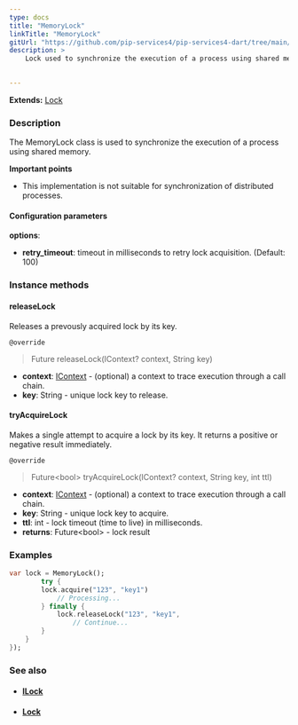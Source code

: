 ```yaml
---
type: docs
title: "MemoryLock"
linkTitle: "MemoryLock"
gitUrl: "https://github.com/pip-services4/pip-services4-dart/tree/main/pip-services4-logic-dart"
description: >
    Lock used to synchronize the execution of a process using shared memory.

    
---
```


**Extends:** [Lock](../lock)

### Description

The MemoryLock class is used to synchronize the execution of a process using shared memory.

**Important points**

- This implementation is not suitable for synchronization of distributed processes.

#### Configuration parameters
**options**:
- **retry_timeout**: timeout in milliseconds to retry lock acquisition. (Default: 100)


### Instance methods

#### releaseLock
Releases a prevously acquired lock by its key.

`@override`
> Future releaseLock(IContext? context, String key)

- **context**: [IContext](../../../components/context/icontext) - (optional) a context to trace execution through a call chain.
- **key**: String - unique lock key to release.


#### tryAcquireLock
Makes a single attempt to acquire a lock by its key.
It returns a positive or negative result immediately.

`@override`
> Future\<bool\> tryAcquireLock(IContext? context, String key, int ttl)

- **context**: [IContext](../../../components/context/icontext) - (optional) a context to trace execution through a call chain.
- **key**: String - unique lock key to acquire.
- **ttl**: int - lock timeout (time to live) in milliseconds.
- **returns**: Future\<bool\> - lock result

### Examples

```dart
var lock = MemoryLock();
        try {
        lock.acquire("123", "key1")
            // Processing...
        } finally {
            lock.releaseLock("123", "key1",
                // Continue...
        }
    }
});
```

### See also
- #### [ILock](../ilock)
- #### [Lock](../lock)
